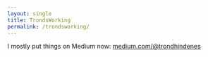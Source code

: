 ```yaml
---
layout: single
title: TrondsWorking
permalink: /trondsworking/
---
```


I mostly put things on Medium now: [medium.com/@trondhindenes](https://medium.com/@trondhindenes)
